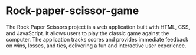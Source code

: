 # Rock-paper-scissor-game
The Rock Paper Scissors project is a web application built with HTML, CSS, and JavaScript. It allows users to play the classic game against the computer. The application tracks scores and provides immediate feedback on wins, losses, and ties, delivering a fun and interactive user experience.
